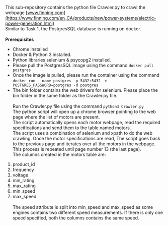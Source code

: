 This sub-repository contains the python file Crawler.py to crawl the webpage [www.finning.com](https://www.finning.com/en_CA/products/new/power-systems/electric-power-generation.html) \
Similar to Task 1, the PostgresSQL database is running on docker.\
\
**Prerequisites**
* Chrome installed
* Docker & Python 3 installed.
* Python libraries selenium & psycopg2 installed.
* Please pull the PostgresSQL image using the command `docker pull postgres`
* Once the image is pulled, please run the container using the command `docker run --name postgres -p 5432:5432 -e POSTGRES_PASSWORD=postgres -d postgres`
* The bin folder contains the web drivers for selenium. Please place the bin folder in the same folder as the Crawler.py file.\
\
Run the Crawler.py file using the command `python3 Crawler.py`\
The python script will open up a chrome browser pointing to the web page where the list of motors are present.\
The script automatically opens each motor webpage, read the required specifications and send them to the table named motors.\
The script uses a combination of selenium and xpath to do the web crawling.
Once the motor specifications are read, The script goes back to the previous page and iterates over all the motors in the webpage.\
This process is repeated until page number 13 (the last page).\
The columns created in the motors table are:
1. product_id
2. frequency
3. voltage
4. min_rating
5. max_rating
6. min_speed
7. max_speed
\
\
The speed attribute is split into min_speed and max_speed as some engines contains two different speed measurements. If there is only one speed specified, both the columns contains the same speed.
